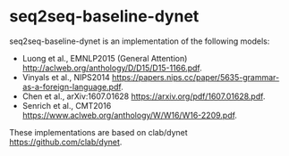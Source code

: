 # seq2seq-baseline-dynet
seq2seq-baseline-dynet is an implementation of the following models:
* Luong et al., EMNLP2015 (General Attention) http://aclweb.org/anthology/D/D15/D15-1166.pdf.
* Vinyals et al., NIPS2014 https://papers.nips.cc/paper/5635-grammar-as-a-foreign-language.pdf.
* Chen et al., arXiv:1607.01628 https://arxiv.org/pdf/1607.01628.pdf.
* Senrich et al., CMT2016 https://www.aclweb.org/anthology/W/W16/W16-2209.pdf.

These implementations are based on clab/dynet https://github.com/clab/dynet. 
